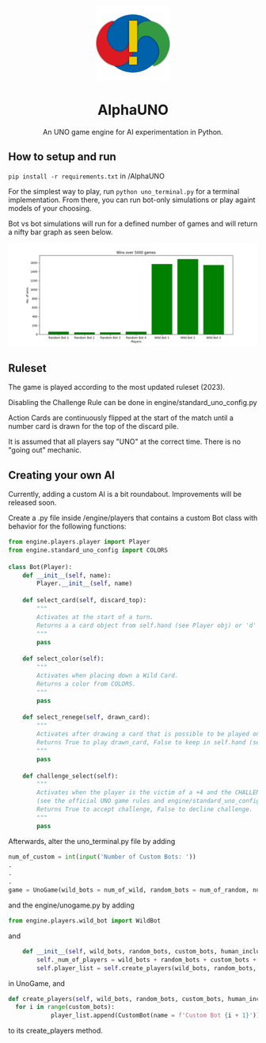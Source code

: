 <p align="center">
  <img src="https://raw.githubusercontent.com/castonln/AlphaUNO/main/img/AlphaUNO-Logo.png" width="150" height="150">
 </p>
 <h1 align="center">AlphaUNO</h1>
 <p align="center">An UNO game engine for AI experimentation in Python.</p>

## How to setup and run
`pip install -r requirements.txt` in /AlphaUNO

For the simplest way to play, run `python uno_terminal.py` for a terminal implementation. From there, you can run bot-only simulations or play againt models of your choosing.

Bot vs bot simulations will run for a defined number of games and will return a nifty bar graph as seen below.

![Example graph](https://raw.githubusercontent.com/castonln/AlphaUNO/main/img/Figure_1.png)

## Ruleset
The game is played according to the most updated ruleset (2023). 

Disabling the Challenge Rule can be done in engine/standard_uno_config.py

Action Cards are continuously flipped at the start of the match until a number card is drawn for the top of the discard pile.

It is assumed that all players say "UNO" at the correct time. There is no "going out" mechanic.

## Creating your own AI
Currently, adding a custom AI is a bit roundabout. Improvements will be released soon.

Create a .py file inside /engine/players that contains a custom Bot class with behavior for the following functions:
```python
from engine.players.player import Player
from engine.standard_uno_config import COLORS

class Bot(Player):
    def __init__(self, name):
        Player.__init__(self, name)

    def select_card(self, discard_top):
        """
        Activates at the start of a turn.
        Returns a a card object from self.hand (see Player obj) or 'd' to indicate drawing a card.
        """
        pass
    
    def select_color(self):
        """
        Activates when placing down a Wild Card.
        Returns a color from COLORS.
        """
        pass
    
    def select_renege(self, drawn_card):
        """
        Activates after drawing a card that is possible to be played on top of the game's current discard_top.
        Returns True to play drawn_card, False to keep in self.hand (see Player obj).
        """
        pass
    
    def challenge_select(self):
        """
        Activates when the player is the victim of a +4 and the CHALLENGERULE is True 
        (see the official UNO game rules and engine/standard_uno_config.py).
        Returns True to accept challenge, False to decline challenge.
        """
        pass
```

Afterwards, alter the uno_terminal.py file by adding
```python
num_of_custom = int(input('Number of Custom Bots: '))
.
.
.
game = UnoGame(wild_bots = num_of_wild, random_bots = num_of_random, num_of_custom = num_of_custom, human_included = human_included)
```
and the engine/unogame.py by adding
```python
from engine.players.wild_bot import WildBot
```
and
```python
    def __init__(self, wild_bots, random_bots, custom_bots, human_included):
        self._num_of_players = wild_bots + random_bots + custom_bots + human_included
        self.player_list = self.create_players(wild_bots, random_bots, custom_bots, human_included)
```
in UnoGame, and
```python
def create_players(self, wild_bots, random_bots, custom_bots, human_included):
  for i in range(custom_bots):
            player_list.append(CustomBot(name = f'Custom Bot {i + 1}'))
```
to its create_players method.
